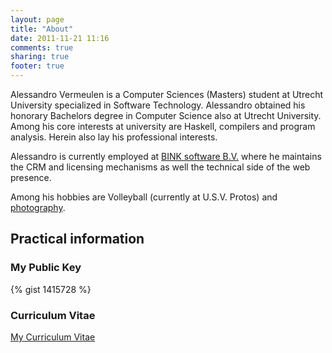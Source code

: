 ```yaml
---
layout: page
title: "About"
date: 2011-11-21 11:16
comments: true
sharing: true
footer: true
---
```


Alessandro Vermeulen is a Computer Sciences (Masters) student at Utrecht
University specialized in Software Technology. Alessandro obtained his honorary
Bachelors degree in Computer Science also at Utrecht University. Among his core
interests at university are Haskell, compilers and program analysis. Herein also
lay his professional interests.

Alessandro is currently employed at [BINK software B.V.](http://www.binksoftware.nl) 
where he maintains the CRM and licensing mechanisms as well the technical side
of the web presence.

Among his hobbies are Volleyball (currently at U.S.V. Protos) and
[photography](/photography).

## Practical information
### My Public Key
{% gist 1415728 %}

### Curriculum Vitae
[My Curriculum Vitae](/downloads/cv.pdf "Curriculum Vitae of Alessandro Vermeulen")